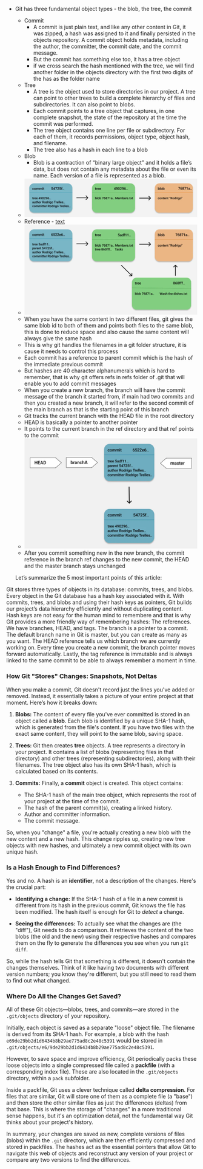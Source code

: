 - Git has three fundamental object types - the blob, the tree, the commit
  - Commit
    - A commit is just plain text, and like any other content in Git, it was zipped, a hash was assigned to it and finally persisted in the objects repository. A commit object holds metadata, including the author, the committer, the commit date, and the commit message.
    - But the commit has something else too, it has a tree object 
    - if we cross search the hash mentioned with the tree, we will find another folder in the objects directory with the first two digits of the has as the folder name 
  - Tree
    - A tree is the object used to store directories in our project. A tree can point to other trees to build a complete hierarchy of files and subdirectories. It can also point to blobs.
    - Each commit points to a tree object that captures, in one complete snapshot, the state of the repository at the time the commit was performed.
    - The tree object contains one line per file or subdirectory. For each of them, it records permissions, object type, object hash, and filename.
    - The tree also has a hash in each line to a blob 
  - Blob
    - Blob is a contraction of “binary large object” and it holds a file’s data, but does not contain any metadata about the file or even its name. Each version of a file is represented as a blob.
  - ![Git internal flow](image.png)
  - Reference - [text](https://octobot.medium.com/how-git-internally-works-1f0932067bee)
  - ![Git internal flow for a second commit with the same file content](image-1.png)
  - When you have the same content in two different files, git gives the same blob id to both of them and points both files to the same blob, this is done to reduce space and also cause the same content will always give the same hash 
  - This is why git handles the filenames in a git folder structure, it is cause it needs to control this process 
  - Each commit has a reference to parent commit which is the hash of the immediate previous commit
  - But hashes are 40 character alphanumerals which is hard to remember, that is why git offers refs in refs folder of .git that will enable you to add commit messages
  - When you create a new branch, the branch will have the commit message of the branch it started from, if main had two commits and then you created a new branch, it will refer to the second commit of the main branch as that is the starting point of this branch
  - Git tracks the current branch with the HEAD file in the root directory 
  - HEAD is basically a pointer to another pointer 
  - It points to the current branch in the ref directory and that ref points to the commit 
  - ![HEAD branch ref image](image-2.png)
  - After you commit something new in the new branch, the commit reference in the branch ref changes to the new commit, the HEAD and the master branch stays unchanged
  
  Let’s summarize the 5 most important points of this article:

Git stores three types of objects in its database: commits, trees, and blobs. Every object in the Git database has a hash key associated with it.
With commits, trees, and blobs and using their hash keys as pointers, Git builds our project’s data hierarchy efficiently and without duplicating content.
Hash keys are not easy for the human mind to remembere and that is why Git provides a more friendly way of remembering hashes: The references. We have branches, HEAD, and tags.
The branch is a pointer to a commit. The default branch name in Git is master, but you can create as many as you want. The HEAD reference tells us which branch we are currently working on. Every time you create a new commit, the branch pointer moves forward automatically.
Lastly, the tag reference is immutable and is always linked to the same commit to be able to always remember a moment in time.

### How Git "Stores" Changes: Snapshots, Not Deltas

When you make a commit, Git doesn't record just the lines you've added or removed. Instead, it essentially takes a picture of your entire project at that moment. Here’s how it breaks down:

1.  **Blobs:** The content of every file you've ever committed is stored in an object called a **blob**. Each blob is identified by a unique SHA-1 hash, which is generated from the file's content. If you have two files with the exact same content, they will point to the same blob, saving space.

2.  **Trees:** Git then creates **tree** objects. A tree represents a directory in your project. It contains a list of blobs (representing files in that directory) and other trees (representing subdirectories), along with their filenames. The tree object also has its own SHA-1 hash, which is calculated based on its contents.

3.  **Commits:** Finally, a **commit** object is created. This object contains:
    * The SHA-1 hash of the main tree object, which represents the root of your project at the time of the commit.
    * The hash of the parent commit(s), creating a linked history.
    * Author and committer information.
    * The commit message.

So, when you "change" a file, you're actually creating a new blob with the new content and a new hash. This change ripples up, creating new tree objects with new hashes, and ultimately a new commit object with its own unique hash.



### Is a Hash Enough to Find Differences?

Yes and no. A hash is an **identifier**, not a description of the changes. Here's the crucial part:

* **Identifying a change:** If the SHA-1 hash of a file in a new commit is different from its hash in the previous commit, Git knows the file has been modified. The hash itself is enough for Git to *detect* a change.

* **Seeing the differences:** To actually see what the changes are (the "diff"), Git needs to do a comparison. It retrieves the content of the two blobs (the old and the new) using their respective hashes and compares them on the fly to generate the differences you see when you run `git diff`.

So, while the hash tells Git that something is different, it doesn't contain the changes themselves. Think of it like having two documents with different version numbers; you know they're different, but you still need to read them to find out what changed.

### Where Do All the Changes Get Saved?

All of these Git objects—blobs, trees, and commits—are stored in the `.git/objects` directory of your repository.

Initially, each object is saved as a separate "loose" object file. The filename is derived from its SHA-1 hash. For example, a blob with the hash `e69de29bb2d1d6434b8b29ae775ad8c2e48c5391` would be stored in `.git/objects/e6/9de29bb2d1d6434b8b29ae775ad8c2e48c5391`.

However, to save space and improve efficiency, Git periodically packs these loose objects into a single compressed file called a **packfile** (with a corresponding index file). These are also located in the `.git/objects` directory, within a `pack` subfolder.

Inside a packfile, Git uses a clever technique called **delta compression**. For files that are similar, Git will store one of them as a complete file (a "base") and then store the other similar files as just the differences (deltas) from that base. This is where the storage of "changes" in a more traditional sense happens, but it's an optimization detail, not the fundamental way Git thinks about your project's history.

In summary, your changes are saved as new, complete versions of files (blobs) within the `.git` directory, which are then efficiently compressed and stored in packfiles. The hashes act as the essential pointers that allow Git to navigate this web of objects and reconstruct any version of your project or compare any two versions to find the differences.